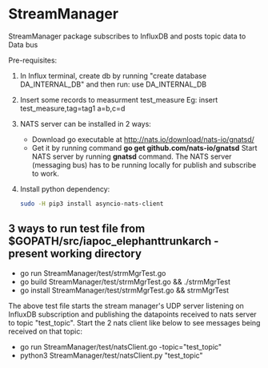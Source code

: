 # StreamManager
StreamManager package subscribes to InfluxDB and posts topic data to Data bus

Pre-requisites:
1. In Influx terminal, create db by running "create database DA_INTERNAL_DB" and then run: use DA_INTERNAL_DB
2. Insert some records to measurment test_measure Eg: insert test_measure,tag=tag1 a=b,c=d
3. NATS server can be installed in 2 ways:
   * Download go executable at http://nats.io/download/nats-io/gnatsd/
   * Get it by running command **go get github.com/nats-io/gnatsd**
   Start NATS server by running **gnatsd** command. The NATS server (messaging bus) has to be running locally for publish and subscribe to work.
4. Install python dependency:

   ```sh
   sudo -H pip3 install asyncio-nats-client
   ```

## 3 ways to run test file from $GOPATH/src/iapoc_elephanttrunkarch - present working directory
* go run StreamManager/test/strmMgrTest.go
* go build StreamManager/test/strmMgrTest.go && ./strmMgrTest
* go install StreamManager/test/strmMgrTest.go && strmMgrTest

The above test file starts the stream manager's UDP server listening on InfluxDB subscription and publishing the datapoints received to nats server
to topic "test_topic". Start the 2 nats client like below to see messages being received on that topic:
* go run StreamManager/test/natsClient.go -topic="test_topic"
* python3 StreamManager/test/natsClient.py "test_topic"


